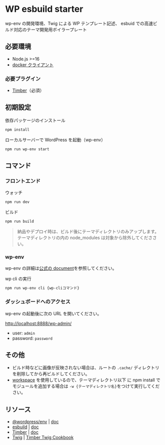 # WP esbuild starter

wp-env の開発環境、Twig による WP テンプレート記述、 esbuid での高速ビルド対応のテーマ開発用ボイラープレート

## 必要環境

- Node.js >=16
- [docker クライアント](https://www.docker.com/get-started)

### 必要プラグイン

- [Timber](https://ja.wordpress.org/plugins/timber-library/)（必須）

## 初期設定

依存パッケージのインストール

```sh
npm install
```

ローカルサーバーで WordPress を起動（wp-env）

```sh
npm run wp-env start
```

<!--
### [ACF Pro](https://www.advancedcustomfields.com/pro/) の設定

ACF Pro を使用する場合は、ソースコードを次のように変更してください。

`.wp-env.override.json`:

```diff
+{
+	"config": {
+		"ACF_PRO_LICENSE": "SET_YOUR_KEY"
+	}
+}
```

`package.json`:

```diff
-	"//postinstall": "bin/install-acf-pro.mjs"
+	"postinstall": "bin/install-acf-pro.mjs"
```

`.wp-env.json`:

```diff
{
	"plugins": [
+		"./plugins/advanced-custom-fields-pro",
		"..."
	],
	...
}
```

設定後に次のコマンドを実行します。

```bash
npm install
```
-->

## コマンド

### フロントエンド

ウォッチ

```sh
npm run dev
```

ビルド

```sh
npm run build
```

> 納品やデプロイ時は、ビルド後にテーマディレクトリのみアップします。テーマディレクトリの内の node_modules は対象から除外してくだささい。

### wp-env

wp-env の詳細は[公式の document](https://ja.wordpress.org/team/handbook/block-editor/reference-guides/packages/packages-env/)を参照してください。

wp cli の実行

```sh
npm run wp-env cli {wp-cliコマンド}
```

<!--
### セットアップ

次のコマンドを実行すると、自動的に WordPress の初期設定が行われます:

```bash
npm run wp-env start
bin/wp-setup.mjs
```

### データベースおよびメディアファイルのエクスポート

WordPress ローカル環境のデータベースとメディアファイルの状態を `bin/snapshot` ディレクトリに出力できます。これを Git リポジトリにコミットすることで、別のローカル環境でも同様の状態を再現できるようになります。

```bash
npm run wp-env start
bin/wp-export.mjs
```

### データベースおよびメディアファイルのインポート

`bin/snapshot` ディレクトリに前回の状態が保存されていれば、データベースとメディアファイルを復元できます。

```bash
npm run wp-env start
bin/wp-import.mjs
```
-->

### ダッシュボードへのアクセス

wp-env の起動後に次の URL を開いてください。

<http://localhost:8888/wp-admin/>

- user: `admin`
- password: `password`

## その他

- ビルド時などに画像が反映されない場合は、ルートの `.cache/` ディレクトリを削除してから再ビルドしてください。
- [workspace](https://docs.npmjs.com/cli/v7/using-npm/workspaces) を使用しているので、テーマディレクトリ以下
  に npm install でモジュールを追加する場合は `-w {テーマディレクトリ名}`をつけて実行してください。

## リソース

- [@wordpress/env](https://github.com/WordPress/gutenberg/tree/trunk/packages/env) | [doc](https://ja.wordpress.org/team/handbook/block-editor/reference-guides/packages/packages-env/)
- [esbuild](https://github.com/evanw/esbuild) | [doc](https://esbuild.github.io/)
- [Timber](https://github.com/timber/timber) | [doc](https://timber.github.io/docs/)
- [Twig](https://twig.symfony.com/doc/2.x/index.html) | [Timber Twig Cookbook](https://timber.github.io/docs/guides/cookbook-twig/)
